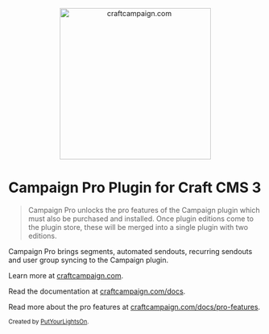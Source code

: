 <p align="center">
   <a href="https://craftcampaign.com/" target="_blank">
     <img width="300" src="https://craftcampaign.com/interface/images/logo-pro.svg?v=201800406" alt="craftcampaign.com">
   </a>
</p>

# Campaign Pro Plugin for Craft CMS 3

> Campaign Pro unlocks the pro features of the Campaign plugin which must also be purchased and installed. Once plugin editions come to the plugin store, these will be merged into a single plugin with two editions.

Campaign Pro brings segments, automated sendouts, recurring sendouts and user group syncing to the Campaign plugin.

Learn more at [craftcampaign.com](https://craftcampaign.com).

Read the documentation at [craftcampaign.com/docs](https://craftcampaign.com/docs).

Read more about the pro features at [craftcampaign.com/docs/pro-features](https://craftcampaign.com/docs/pro-features).

<small>Created by [PutYourLightsOn](https://putyourlightson.com/).</small>
